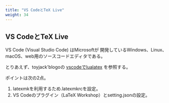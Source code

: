 ```yaml
---
title: "VS CodeとTeX Live"
weight: 34
---
```


## VS CodeとTeX Live

VS Code (Visual Studio Code) はMicrosoftが
開発しているWindows、Linux、macOS、web用のソースコードエディタである。

とりあえず、toyjack'blogoの
[vscodeでlualatex](https://toyjack.net/2022/04/06/lualatex-with-vscode/)
を参照する。

ポイントは次の2点。

1. latexmkを利用するため.latexmkrcを設定。
2. VS Codeのプラグイン（LaTeX Workshop）とsetting.jsonの設定。
